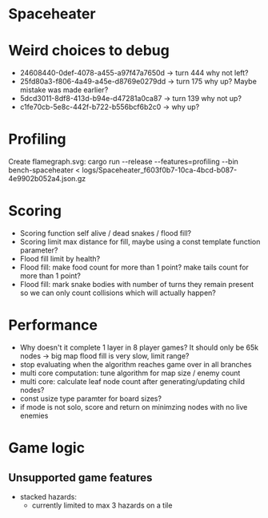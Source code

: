 # Spaceheater
# Weird choices to debug
- 24608440-0def-4078-a455-a97f47a7650d -> turn 444 why not left?
- 25fd80a3-f806-4a49-a45e-d8769e0279dd -> turn 175 why up? Maybe mistake was made earlier?
- 5dcd3011-8df8-413d-b94e-d47281a0ca87 -> turn 139 why not up?
- c1fe70cb-5e8c-442f-b722-b556bcf6b2c0 -> why up?

# Profiling
Create flamegraph.svg:
  cargo run --release --features=profiling --bin bench-spaceheater < logs/Spaceheater_f603f0b7-10ca-4bcd-b087-4e9902b052a4.json.gz

# Scoring
- Scoring function self alive / dead snakes / flood fill?
- Scoring limit max distance for fill, maybe using a const template function parameter?
- Flood fill limit by health?
- Flood fill: make food count for more than 1 point? make tails count for more than 1 point?
- Flood fill: mark snake bodies with number of turns they remain present so we can only count collisions which will actually happen?

# Performance
- Why doesn't it complete 1 layer in 8 player games? It should only be 65k nodes -> big map flood fill is very slow, limit range?
- stop evaluating when the algorithm reaches game over in all branches
- multi core computation: tune algorithm for map size / enemy count
- multi core: calculate leaf node count after generating/updating child nodes?
- const usize type paramter for board sizes?
- if mode is not solo, score and return on minimzing nodes with no live enemies

# Game logic
## Unsupported game features
- stacked hazards:
  - currently limited to max 3 hazards on a tile
  

